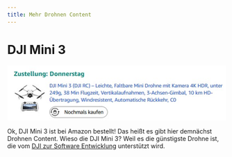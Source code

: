 ```yaml
---
title: Mehr Drohnen Content
---
```


# DJI Mini 3

![DJI Mini 3](/assets/images/dji-mini-3-order.jpg)

Ok, DJI Mini 3 ist bei Amazon bestellt! 
Das heißt es gibt hier demnächst Drohnen Content. 
Wieso die DJI Mini 3? Weil es die günstigste Drohne ist,
die vom [DJI zur Software Entwicklung](https://developer.dji.com/mobile-sdk/) unterstützt wird.
